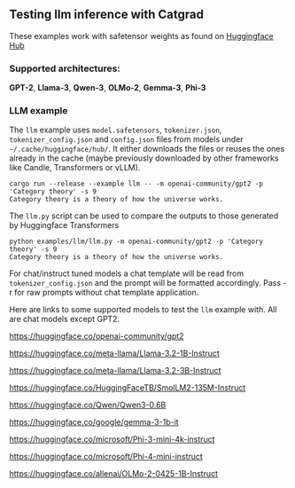 ## Testing llm inference with Catgrad

These examples work with safetensor weights as found on [Huggingface Hub](https://huggingface.co/models)

### Supported architectures: ###

**GPT-2**, **Llama-3**, **Qwen-3**, **OLMo-2**, **Gemma-3**, **Phi-3**

### LLM example ###

The `llm` example uses `model.safetensors`, `tokenizer.json`, `tokenizer_config.json` and `config.json` files from models under  `~/.cache/huggingface/hub/`.
It either downloads the files or reuses the ones already in the cache (maybe previously downloaded by other frameworks like Candle, Transformers or vLLM).

```
cargo run --release --example llm -- -m openai-community/gpt2 -p 'Category theory' -s 9
Category theory is a theory of how the universe works.
```

The `llm.py` script can be used to compare the outputs to those generated by Huggingface Transformers
```
python examples/llm/llm.py -m openai-community/gpt2 -p 'Category theory' -s 9
Category theory is a theory of how the universe works.
```

For chat/instruct tuned models a chat template will be read from `tokenizer_config.json` and the prompt will be formatted accordingly.
Pass -r for raw prompts without chat template application.

Here are links to some supported models to test the `llm` example with. All are chat models except GPT2.

<https://huggingface.co/openai-community/gpt2>

<https://huggingface.co/meta-llama/Llama-3.2-1B-Instruct>

<https://huggingface.co/meta-llama/Llama-3.2-3B-Instruct>

<https://huggingface.co/HuggingFaceTB/SmolLM2-135M-Instruct>

<https://huggingface.co/Qwen/Qwen3-0.6B>

<https://huggingface.co/google/gemma-3-1b-it>

<https://huggingface.co/microsoft/Phi-3-mini-4k-instruct>

<https://huggingface.co/microsoft/Phi-4-mini-instruct>

<https://huggingface.co/allenai/OLMo-2-0425-1B-Instruct>
